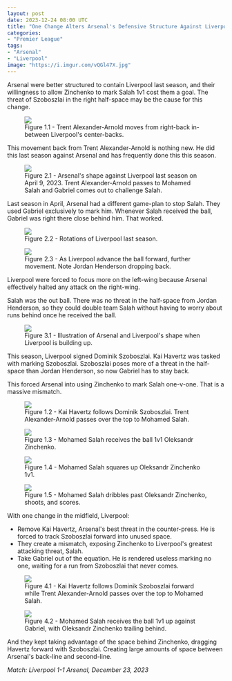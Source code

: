 ```yaml
---
layout: post
date: 2023-12-24 08:00 UTC
title: "One Change Alters Arsenal's Defensive Structure Against Liverpool"
categories:
- "Premier League"
tags:
- "Arsenal"
- "Liverpool"
image: "https://i.imgur.com/vQGl47X.jpg"
---
```


Arsenal were better structured to contain Liverpool last season, and their willingness to allow Zinchenko to mark Salah 1v1 cost them a goal. The threat of Szoboszlai in the right half-space may be the cause for this change.

<!---more--->

<figure>
    <img src="https://i.imgur.com/YdQtc9y.jpg">
    <figcaption>Figure 1.1 - Trent Alexander-Arnold moves from right-back in-between Liverpool's center-backs.</figcaption>
</figure> 

This movement back from Trent Alexander-Arnold is nothing new. He did this last season against Arsenal and has frequently done this this season.

<figure>
    <img src="https://i.imgur.com/oRelOCd.jpg">
    <figcaption>Figure 2.1 - Arsenal's shape against Liverpool last season on April 9, 2023. Trent Alexander-Arnold passes to Mohamed Salah and Gabriel comes out to challenge Salah.</figcaption>
</figure> 

Last season in April, Arsenal had a different game-plan to stop Salah. They used Gabriel exclusively to mark him. Whenever Salah received the ball, Gabriel was right there close behind him. That worked.

<figure>
    <img src="https://i.imgur.com/xLtjkW2.jpg">
    <figcaption>Figure 2.2 - Rotations of Liverpool last season.</figcaption>
</figure> 

<figure>
    <img src="https://i.imgur.com/WXjaLww.jpg">
    <figcaption>Figure 2.3 - As Liverpool advance the ball forward, further movement. Note Jordan Henderson dropping back.</figcaption>
</figure> 

Liverpool were forced to focus more on the left-wing because Arsenal effectively halted any attack on the right-wing.

Salah was the out ball. There was no threat in the half-space from Jordan Henderson, so they could double team Salah without having to worry about runs behind once he received the ball.

<figure>
    <img src="https://i.imgur.com/6ulWyCk.jpg">
    <figcaption>Figure 3.1 - Illustration of Arsenal and Liverpool's shape when Liverpool is building up.</figcaption>
</figure> 

This season, Liverpool signed Dominik Szoboszlai. Kai Havertz was tasked with marking Szoboszlai. Szoboszlai poses more of a threat in the half-space than Jordan Henderson, so now Gabriel has to stay back.

This forced Arsenal into using Zinchenko to mark Salah one-v-one. That is a massive mismatch.

<figure>
    <img src="https://i.imgur.com/vQGl47X.jpg">
    <figcaption>Figure 1.2 - Kai Havertz follows Dominik Szoboszlai. Trent Alexander-Arnold passes over the top to Mohamed Salah.</figcaption>
</figure> 

<figure>
    <img src="https://i.imgur.com/olyFLih.jpg">
    <figcaption>Figure 1.3 - Mohamed Salah receives the ball 1v1 Oleksandr Zinchenko.</figcaption>
</figure> 

<figure>
    <img src="https://i.imgur.com/n0NYeE2.jpg">
    <figcaption>Figure 1.4 - Mohamed Salah squares up Oleksandr Zinchenko 1v1.</figcaption>
</figure> 

<figure>
    <img src="https://i.imgur.com/aERovcw.jpg">
    <figcaption>Figure 1.5 - Mohamed Salah dribbles past Oleksandr Zinchenko, shoots, and scores.</figcaption>
</figure> 

With one change in the midfield, Liverpool:

* Remove Kai Havertz, Arsenal's best threat in the counter-press. He is forced to track Szoboszlai forward into unused space.
* They create a mismatch, exposing Zinchenko to Liverpool's greatest attacking threat, Salah.
* Take Gabriel out of the equation. He is rendered useless marking no one, waiting for a run from Szoboszlai that never comes.

<figure>
    <img src="https://i.imgur.com/byhJ8gk.jpg">
    <figcaption>Figure 4.1 - Kai Havertz follows Dominik Szoboszlai forward while Trent Alexander-Arnold passes over the top to Mohamed Salah.</figcaption>
</figure> 

<figure>
    <img src="https://i.imgur.com/NYBpCms.jpg">
    <figcaption>Figure 4.2 - Mohamed Salah receives the ball 1v1 up against Gabriel, with Oleksandr Zinchenko trailing behind.</figcaption>
</figure> 

And they kept taking advantage of the space behind Zinchenko, dragging Havertz forward with Szoboszlai. Creating large amounts of space between Arsenal's back-line and second-line.

*Match: Liverpool 1-1 Arsenal, December 23, 2023*